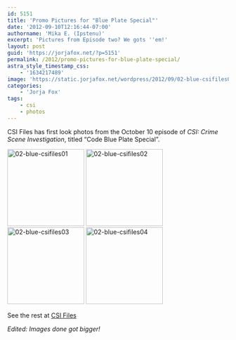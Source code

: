 ```yaml
---
id: 5151
title: 'Promo Pictures for "Blue Plate Special"'
date: '2012-09-10T12:16:44-07:00'
authorname: 'Mika E. (Ipstenu)'
excerpt: 'Pictures from Episode two? We gots ''em!'
layout: post
guid: 'https://jorjafox.net/?p=5151'
permalink: /2012/promo-pictures-for-blue-plate-special/
astra_style_timestamp_css:
    - '1634217489'
image: 'https://static.jorjafox.net/wordpress/2012/09/02-blue-csifiles04.jpg'
categories:
    - 'Jorja Fox'
tags:
    - csi
    - photos
---
```


CSI Files has first look photos from the October 10 episode of _CSI: Crime Scene Investigation_, titled “Code Blue Plate Special”.

<a title="02-blue-csifiles01" href="https://jorjafox.net/gallery/tv/csi/pub/s13/promos/02-blue-csifiles01.jpg" rel="showcase"><img src="https://jorjafox.net/gallery/zp-core/i.php?a=tv/csi/pub/s13/promos&amp;i=02-blue-csifiles01.jpeg&amp;s=175&amp;c=1&amp;cw=175&amp;ch=175&amp;q=75&amp;t=1&amp;wmk=!" alt="02-blue-csifiles01" width="175" height="175" /></a> <a title="02-blue-csifiles02" href="https://jorjafox.net/gallery/tv/csi/pub/s13/promos/02-blue-csifiles02.jpg" rel="showcase"><img src="https://jorjafox.net/gallery/zp-core/i.php?a=tv/csi/pub/s13/promos&amp;i=02-blue-csifiles02.jpeg&amp;s=175&amp;c=1&amp;cw=175&amp;ch=175&amp;q=75&amp;t=1&amp;wmk=!" alt="02-blue-csifiles02" width="175" height="175" /></a> <a title="02-blue-csifiles03" href="https://jorjafox.net/gallery/tv/csi/pub/s13/promos/02-blue-csifiles03.jpg" rel="showcase"><img src="https://jorjafox.net/gallery/zp-core/i.php?a=tv/csi/pub/s13/promos&amp;i=02-blue-csifiles03.jpeg&amp;s=175&amp;c=1&amp;cw=175&amp;ch=175&amp;q=75&amp;t=1&amp;wmk=!" alt="02-blue-csifiles03" width="175" height="175" /></a> <a title="02-blue-csifiles04" href="https://jorjafox.net/gallery/tv/csi/pub/s13/promos/02-blue-csifiles04.jpg" rel="showcase"><img src="https://jorjafox.net/gallery/zp-core/i.php?a=tv/csi/pub/s13/promos&amp;i=02-blue-csifiles04.jpeg&amp;s=175&amp;c=1&amp;cw=175&amp;ch=175&amp;q=75&amp;t=1&amp;wmk=!" alt="02-blue-csifiles04" width="175" height="175" /></a>

See the rest at <a href="http://www.csifiles.com/content/2012/09/csi-first-look-code-blue-plate-special/">CSI Files</a>

_Edited: Images done got bigger!_
